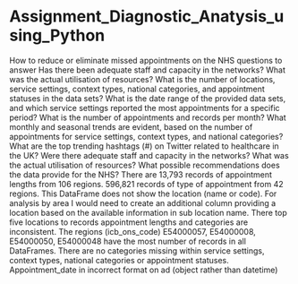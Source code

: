 # Assignment_Diagnostic_Anatysis_using_Python
How to reduce or eliminate missed appointments on the NHS
questions to answer
Has there been adequate staff and capacity in the networks?
What was the actual utilisation of resources?
What is the number of locations, service settings, context types, national categories, and appointment statuses in the data sets?
What is the date range of the provided data sets, and which service settings reported the most appointments for a specific period?
What is the number of appointments and records per month?
What monthly and seasonal trends are evident, based on the number of appointments for service settings, context types, and national categories?
What are the top trending hashtags (#) on Twitter related to healthcare in the UK?
Were there adequate staff and capacity in the networks?
What was the actual utilisation of resources?
What possible recommendations does the data provide for the NHS?
There are 13,793 records of appointment lengths from 106 regions.  596,821 records of type of appointment from 42 regions.  This DataFrame does not show the location (name or code). For analysis by area I would need to create an additional column providing a location based on the available information in sub location name.  There top five locations to records appointment lengths and categories are inconsistent. The regions (icb_ons_code) E54000057, E54000008, E54000050, E54000048 have the most number of records in all DataFrames.  There are no categories missing within service settings, context types, national categories or appointment statuses.  Appointment_date in incorrect format on ad (object rather than datetime)
